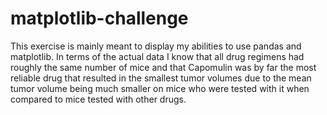 # matplotlib-challenge
This exercise is mainly meant to display my abilities to use pandas and matplotlib. In terms of the actual data I know that all drug regimens had roughly the same number of mice and that Capomulin	was by far the most reliable drug that resulted in the smallest tumor volumes due to the mean tumor volume being much smaller on mice who were tested with it when compared to mice tested with other drugs.
